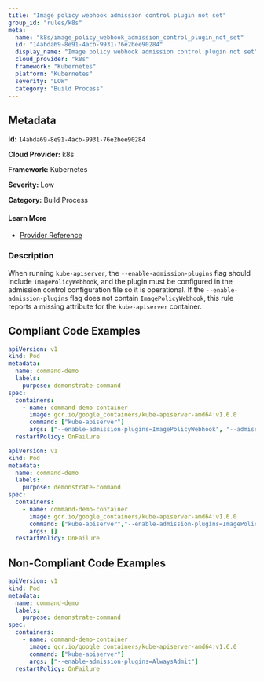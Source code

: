 ```yaml
---
title: "Image policy webhook admission control plugin not set"
group_id: "rules/k8s"
meta:
  name: "k8s/image_policy_webhook_admission_control_plugin_not_set"
  id: "14abda69-8e91-4acb-9931-76e2bee90284"
  display_name: "Image policy webhook admission control plugin not set"
  cloud_provider: "k8s"
  framework: "Kubernetes"
  platform: "Kubernetes"
  severity: "LOW"
  category: "Build Process"
---
```

## Metadata

**Id:** `14abda69-8e91-4acb-9931-76e2bee90284`

**Cloud Provider:** k8s

**Framework:** Kubernetes

**Severity:** Low

**Category:** Build Process

#### Learn More

 - [Provider Reference](https://kubernetes.io/docs/reference/command-line-tools-reference/kube-apiserver/)

### Description

 When running `kube-apiserver`, the `--enable-admission-plugins` flag should include `ImagePolicyWebhook`, and the plugin must be configured in the admission control configuration file so it is operational. If the `--enable-admission-plugins` flag does not contain `ImagePolicyWebhook`, this rule reports a missing attribute for the `kube-apiserver` container.


## Compliant Code Examples
```yaml
apiVersion: v1
kind: Pod
metadata:
  name: command-demo
  labels:
    purpose: demonstrate-command
spec:
  containers:
    - name: command-demo-container
      image: gcr.io/google_containers/kube-apiserver-amd64:v1.6.0
      command: ["kube-apiserver"]
      args: ["--enable-admission-plugins=ImagePolicyWebhook", "--admission-control-config-file=path/to/plugin/config/file.yaml"]
  restartPolicy: OnFailure

```

```yaml
apiVersion: v1
kind: Pod
metadata:
  name: command-demo
  labels:
    purpose: demonstrate-command
spec:
  containers:
    - name: command-demo-container
      image: gcr.io/google_containers/kube-apiserver-amd64:v1.6.0
      command: ["kube-apiserver","--enable-admission-plugins=ImagePolicyWebhook", "--admission-control-config-file=path/to/plugin/config/file.yaml"]
      args: []
  restartPolicy: OnFailure

```
## Non-Compliant Code Examples
```yaml
apiVersion: v1
kind: Pod
metadata:
  name: command-demo
  labels:
    purpose: demonstrate-command
spec:
  containers:
    - name: command-demo-container
      image: gcr.io/google_containers/kube-apiserver-amd64:v1.6.0
      command: ["kube-apiserver"]
      args: ["--enable-admission-plugins=AlwaysAdmit"]
  restartPolicy: OnFailure

```
